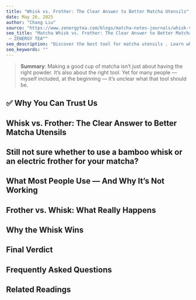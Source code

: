 ```yaml
---
title: "Whisk vs. Frother: The Clear Answer to Better Matcha Utensils"
date: May 26, 2025
author: "Chang Liu"
source: "https://www.zenergytea.com/blogs/matcha-notes-journals/whisk-vs-frother-the-clear-answer-to-better-matcha-utensils"
seo_title: "Matcha Whisk vs. Frother: The Clear Answer to Better Matcha Utensils
 – ZENERGY TEA™"
seo_description: "Discover the best tool for matcha utensils . Learn why a whisk beats a frother when preparing ceremonial matcha at home."
seo_keywords: ""
---
```

> **Summary**:
> Making a good cup of matcha isn’t just about having the right powder. It’s also about the right tool. Yet for many people — myself included, at the beginning — it’s unclear what that tool should be.

## ✅ Why You Can Trust Us
## Whisk vs. Frother: The Clear Answer to Better  Matcha Utensils
## Still not sure whether to use a bamboo whisk or an electric frother for your matcha?
## What Most People Use — And Why It’s Not Working
## Frother vs. Whisk: What Really Happens
## Why the Whisk Wins
## Final Verdict
## Frequently Asked Questions
## Related Readings